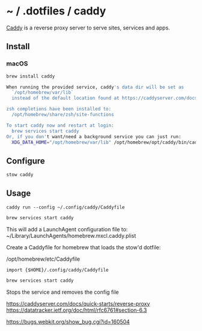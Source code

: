 # ~ / .dotfiles / caddy

[Caddy](https://caddyserver.com/) is a reverse proxy server to serve sites,
services and apps.

## Install

### macOS

```sh
brew install caddy
```

```sh
When running the provided service, caddy's data dir will be set as
  `/opt/homebrew/var/lib`
  instead of the default location found at https://caddyserver.com/docs/conventions#data-directory

zsh completions have been installed to:
  /opt/homebrew/share/zsh/site-functions

To start caddy now and restart at login:
  brew services start caddy
Or, if you don't want/need a background service you can just run:
  XDG_DATA_HOME="/opt/homebrew/var/lib" /opt/homebrew/opt/caddy/bin/caddy run --config /opt/homebrew/etc/Caddyfile
```


## Configure

```sh
stow caddy
```

## Usage

```
caddy run --config ~/.config/caddy/Caddyfile
```

```sh
brew services start caddy
```

This will add a LaunchAgent configuration file to:
~/Library/LaunchAgents/homebrew.mxcl.caddy.plist

Create a Caddyfile for homebrew that loads the stow'd dotfile:

/opt/homebrew/etc/Caddyfile

```
import {$HOME}/.config/caddy/Caddyfile
```

```sh
brew services start caddy
```

Stops the service and removes the config file




https://caddyserver.com/docs/quick-starts/reverse-proxy
https://datatracker.ietf.org/doc/html/rfc6761#section-6.3

https://bugs.webkit.org/show_bug.cgi?id=160504
